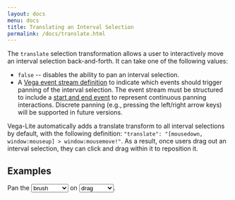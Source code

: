 ```yaml
---
layout: docs
menu: docs
title: Translating an Interval Selection
permalink: /docs/translate.html
---
```


The `translate` selection transformation allows a user to interactively move an interval selection back-and-forth. It can take one of the following values:

- `false` -- disables the ability to pan an interval selection.
- A [Vega event stream definition](https://vega.github.io/vega/docs/event-streams/) to indicate which events should trigger panning of the interval selection. The event stream must be structured to include a [start and end event](https://vega.github.io/vega/docs/event-streams/#between-filters) to represent continuous panning interactions. Discrete panning (e.g., pressing the left/right arrow keys) will be supported in future versions.

Vega-Lite automatically adds a translate transform to all interval selections by default, with the following definition: `"translate": "[mousedown, window:mouseup] > window:mousemove!"`. As a result, once users drag out an interval selection, they can click and drag within it to reposition it.

## Examples

Pan the <select id="type" onchange="buildTranslate()"><option>brush</option><option>scatterplot</option></select> on <select id="event" onchange="buildTranslate()"><option>drag</option><option>shift-drag</option></select>.

<div id="translate" class="vl-example" data-name="selection_translate_brush_drag"></div>

<script type="text/javascript">
function buildTranslate() {
  const type = document.getElementById('type').value;
  const event = document.getElementById('event').value;
  changeSpec('translate', 'selection_translate_' + type + '_' + event);
}
</script>
